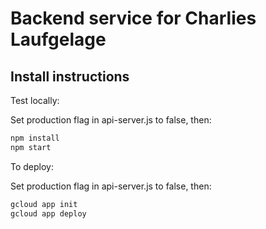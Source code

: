 # Backend service for Charlies Laufgelage

## Install instructions

Test locally:

Set production flag in api-server.js to false, then:

```sh
npm install
npm start
```

To deploy:

Set production flag in api-server.js to false, then:

```sh
gcloud app init
gcloud app deploy
```
